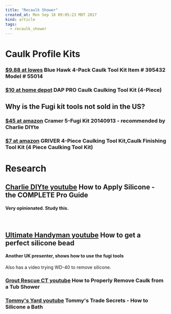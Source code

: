 ```yaml
---
title: "Recaulk Shower"
created_at: Mon Sep 18 09:05:23 MDT 2017
kind: article
tags:
  - recaulk_shower
---
```


<h1>Caulk Profile Kits</h1>

<h3>
  <a href="https://www.lowes.com/pd/Blue-Hawk-4-Pack-Caulk-Tool-Kit/3665108" target="_blank">$9.88 at lowes</a>
  Blue Hawk 4-Pack Caulk Tool Kit
  Item # 395432 Model # 55014
</h3>

<h3>
  <a href="http://www.homedepot.com/p/DAP-PRO-Caulk-Caulking-Tool-Kit-4-Piece-09125/100666143" target="_blank">$10 at home depot</a>
  DAP PRO Caulk Caulking Tool Kit (4-Piece)
</h3>

<h2>Why is the Fugi kit tools not sold in the US?</h2>

<h3>
  <a href="https://www.amazon.com/Cramer-5-Fugi-Kit-20140913-Pack/dp/B003BNLQQ0" target="_blank">$45 at amazon</a>
  Cramer 5-Fugi Kit 20140913 - recommended by Charlie DIYte
</h3>



<h3>
  <a href="https://www.amazon.com/GRIVER-4-Piece-Caulking-Caulk-Finishing/dp/B01L7DHR5Y" target="_blank">$7 at amazon</a>
  GRIVER 4-Piece Caulking Tool Kit,Caulk Finishing Tool Kit (4 Piece Caulking Tool Kit) 
</h3>

<h1>Research</h1>

<h2>
  <a href="https://www.youtube.com/watch?v=_DI4hfHM_Hg" target="_blank">Charlie DIYte youtube</a>
  How to Apply Silicone - the COMPLETE Pro Guide
</h2>

<h4>Very opinionated. Study this.</h4>

<pre>

</pre>

<h2>
  <a href="https://www.youtube.com/watch?v=6vjTxTFL-k0" target="_blank">Ultimate Handyman youtube</a>
  How to get a perfect silicone bead
</h2>

<h4>Another UK presenter, shows how to use the fugi tools</h4>

Also has a video trying WD-40 to remove silicone.

<h3>
  <a href="https://www.youtube.com/watch?v=HQKDusRrByQ" target="_blank">Grout Rescue CT youtube</a>
  How to Properly Remove Caulk from a Tub Shower
</h3>

<h3>
  <a href="https://www.youtube.com/watch?v=NzkZu7wQK6U" target="_blank">Tommy's Yard youtube</a>
  Tommy's Trade Secrets - How to Silicone a Bath 
</h3>

<!--
html boilerplate
<a href="" target="_blank"></a>
<a name=""></a>
<img src="" width="400px">
<ul>
  <li></li>
</ul>
<pre>
</pre>
<pre><code>
</code></pre>
<math xmlns='http://www.w3.org/1998/Math/MathML' display='block'>
</math>
-->
